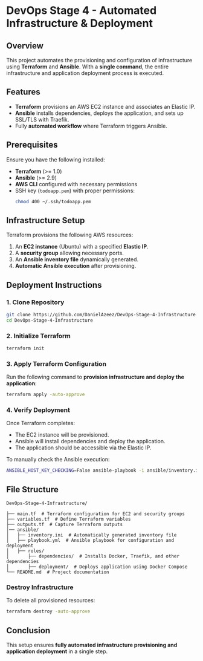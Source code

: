 # DevOps Stage 4 - Automated Infrastructure & Deployment

## Overview
This project automates the provisioning and configuration of infrastructure using **Terraform** and **Ansible**. With a **single command**, the entire infrastructure and application deployment process is executed.

## Features
- **Terraform** provisions an AWS EC2 instance and associates an Elastic IP.
- **Ansible** installs dependencies, deploys the application, and sets up SSL/TLS with Traefik.
- Fully **automated workflow** where Terraform triggers Ansible.

## Prerequisites
Ensure you have the following installed:
- **Terraform** (>= 1.0)
- **Ansible** (>= 2.9)
- **AWS CLI** configured with necessary permissions
- SSH key (`todoapp.pem`) with proper permissions:
  ```bash
  chmod 400 ~/.ssh/todoapp.pem
  ```

## Infrastructure Setup
Terraform provisions the following AWS resources:
1. An **EC2 instance** (Ubuntu) with a specified **Elastic IP**.
2. A **security group** allowing necessary ports.
3. An **Ansible inventory file** dynamically generated.
4. **Automatic Ansible execution** after provisioning.

## Deployment Instructions
### 1. Clone Repository
```bash
git clone https://github.com/DanielAzeez/DevOps-Stage-4-Infrastructure.git
cd DevOps-Stage-4-Infrastructure
```

### 2. Initialize Terraform
```bash
terraform init
```

### 3. Apply Terraform Configuration
Run the following command to **provision infrastructure and deploy the application**:
```bash
terraform apply -auto-approve
```

### 4. Verify Deployment
Once Terraform completes:
- The EC2 instance will be provisioned.
- Ansible will install dependencies and deploy the application.
- The application should be accessible via the Elastic IP.

To manually check the Ansible execution:
```bash
ANSIBLE_HOST_KEY_CHECKING=False ansible-playbook -i ansible/inventory.ini ansible/playbook.yml
```

## File Structure
```
DevOps-Stage-4-Infrastructure/

├── main.tf  # Terraform configuration for EC2 and security groups
├── variables.tf  # Define Terraform variables
├── outputs.tf  # Capture Terraform outputs
│── ansible/
│   ├── inventory.ini  # Automatically generated inventory file
│   ├── playbook.yml  # Ansible playbook for configuration and deployment
│   ├── roles/
│       ├── dependencies/  # Installs Docker, Traefik, and other dependencies
│       ├── deployment/  # Deploys application using Docker Compose
└── README.md  # Project documentation
```

### Destroy Infrastructure
To delete all provisioned resources:
```bash
terraform destroy -auto-approve
```

## Conclusion
This setup ensures **fully automated infrastructure provisioning and application deployment** in a single step.

